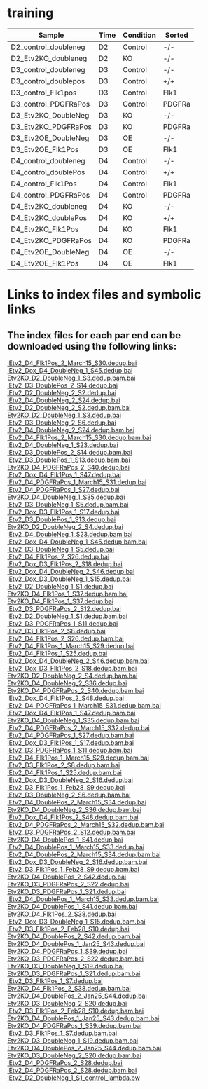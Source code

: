 # training

|       Sample            | Time   |  Condition   |    Sorted|
| ----------------------- |--------|------------- |----------|
| D2_control_doubleneg    |  D2     | Control     |   -/-    |
| D2_Etv2KO_doubleneg     |  D2     | KO          |   -/-    |
| D3_control_doubleneg    |  D3     | Control     |   -/-    |
| D3_control_doublepos    |  D3     | Control     |   +/+    |
| D3_control_Flk1pos      |  D3     | Control     |   Flk1   |
| D3_control_PDGFRaPos    |  D3     | Control     |   PDGFRa |
| D3_Etv2KO_DoubleNeg     |  D3     | KO          |   -/-    |
| D3_Etv2KO_PDGFRaPos     |  D3     | KO          |   PDGFRa |
| D3_Etv2OE_DoubleNeg     |  D3     | OE          |   -/-     |
| D3_Etv2OE_Flk1Pos       |  D3     | OE          |   Flk1    |
| D4_control_doubleneg    |  D4     | Control     |   -/-     |
| D4_control_doublePos    |  D4     | Control     |   +/+     |
| D4_control_Flk1Pos      |  D4     | Control     |   Flk1    |
| D4_control_PDGFRaPos    |  D4     | Control     |   PDGFRa  |
| D4_Etv2KO_doubleneg     |  D4     | KO          |  -/-      |
| D4_Etv2KO_doublePos     |  D4     | KO          |  +/+      |
| D4_Etv2KO_Flk1Pos       |  D4     | KO          |  Flk1     |
| D4_Etv2KO_PDGFRaPos     |  D4     | KO          |  PDGFRa   |
| D4_Etv2OE_DoubleNeg     |  D4     | OE          |  -/-      |
| D4_Etv2OE_Flk1Pos       |  D4     | OE          |  Flk1     |

# Links to index files and symbolic links
 ## The index files for each par end can be downloaded using the following links:
[iEtv2_D4_Flk1Pos_2_March15_S30.dedup.bai](https://haile023.s3.msi.umn.edu/iEtv2_D4_Flk1Pos_2_March15_S30.dedup.bai)<br> 
[iEtv2_Dox_D4_DoubleNeg_1_S45.dedup.bai](https://haile023.s3.msi.umn.edu/iEtv2_Dox_D4_DoubleNeg_1_S45.dedup.bai)<br> 
[Etv2KO_D2_DoubleNeg_1_S3.dedup.bam.bai](https://haile023.s3.msi.umn.edu/Etv2KO_D2_DoubleNeg_1_S3.dedup.bam.bai)<br> 
[iEtv2_D3_DoublePos_2_S14.dedup.bai](https://haile023.s3.msi.umn.edu/iEtv2_D3_DoublePos_2_S14.dedup.bai)<br> 
[iEtv2_D2_DoubleNeg_2_S2.dedup.bai](https://haile023.s3.msi.umn.edu/iEtv2_D2_DoubleNeg_2_S2.dedup.bai)<br> 
[iEtv2_D4_DoubleNeg_2_S24.dedup.bai](https://haile023.s3.msi.umn.edu/iEtv2_D4_DoubleNeg_2_S24.dedup.bai)<br> 
[iEtv2_D2_DoubleNeg_2_S2.dedup.bam.bai](https://haile023.s3.msi.umn.edu/iEtv2_D2_DoubleNeg_2_S2.dedup.bam.bai)<br> 
[Etv2KO_D2_DoubleNeg_1_S3.dedup.bai](https://haile023.s3.msi.umn.edu/Etv2KO_D2_DoubleNeg_1_S3.dedup.bai)<br> 
[iEtv2_D3_DoubleNeg_2_S6.dedup.bai](https://haile023.s3.msi.umn.edu/iEtv2_D3_DoubleNeg_2_S6.dedup.bai)<br> 
[iEtv2_D4_DoubleNeg_2_S24.dedup.bam.bai](https://haile023.s3.msi.umn.edu/iEtv2_D4_DoubleNeg_2_S24.dedup.bam.bai)<br> 
[iEtv2_D4_Flk1Pos_2_March15_S30.dedup.bam.bai](https://haile023.s3.msi.umn.edu/iEtv2_D4_Flk1Pos_2_March15_S30.dedup.bam.bai)<br> 
[iEtv2_D4_DoubleNeg_1_S23.dedup.bai](https://haile023.s3.msi.umn.edu/iEtv2_D4_DoubleNeg_1_S23.dedup.bai)<br> 
[iEtv2_D3_DoublePos_2_S14.dedup.bam.bai](https://haile023.s3.msi.umn.edu/iEtv2_D3_DoublePos_2_S14.dedup.bam.bai)<br> 
[iEtv2_D3_DoublePos_1_S13.dedup.bam.bai](https://haile023.s3.msi.umn.edu/iEtv2_D3_DoublePos_1_S13.dedup.bam.bai)<br> 
[Etv2KO_D4_PDGFRaPos_2_S40.dedup.bai](https://haile023.s3.msi.umn.edu/Etv2KO_D4_PDGFRaPos_2_S40.dedup.bai)<br> 
[iEtv2_Dox_D4_Flk1Pos_1_S47.dedup.bai](https://haile023.s3.msi.umn.edu/iEtv2_Dox_D4_Flk1Pos_1_S47.dedup.bai)<br> 
[iEtv2_D4_PDGFRaPos_1_March15_S31.dedup.bai](https://haile023.s3.msi.umn.edu/iEtv2_D4_PDGFRaPos_1_March15_S31.dedup.bai)<br> 
[iEtv2_D4_PDGFRaPos_1_S27.dedup.bai](https://haile023.s3.msi.umn.edu/iEtv2_D4_PDGFRaPos_1_S27.dedup.bai)<br> 
[Etv2KO_D4_DoubleNeg_1_S35.dedup.bai](https://haile023.s3.msi.umn.edu/Etv2KO_D4_DoubleNeg_1_S35.dedup.bai)<br> 
[iEtv2_D3_DoubleNeg_1_S5.dedup.bam.bai](https://haile023.s3.msi.umn.edu/iEtv2_D3_DoubleNeg_1_S5.dedup.bam.bai)<br> 
[iEtv2_Dox_D3_Flk1Pos_1_S17.dedup.bai](https://haile023.s3.msi.umn.edu/iEtv2_Dox_D3_Flk1Pos_1_S17.dedup.bai)<br> 
[iEtv2_D3_DoublePos_1_S13.dedup.bai](https://haile023.s3.msi.umn.edu/iEtv2_D3_DoublePos_1_S13.dedup.bai)<br> 
[Etv2KO_D2_DoubleNeg_2_S4.dedup.bai](https://haile023.s3.msi.umn.edu/Etv2KO_D2_DoubleNeg_2_S4.dedup.bai)<br> 
[iEtv2_D4_DoubleNeg_1_S23.dedup.bam.bai](https://haile023.s3.msi.umn.edu/iEtv2_D4_DoubleNeg_1_S23.dedup.bam.bai)<br> 
[iEtv2_Dox_D4_DoubleNeg_1_S45.dedup.bam.bai](https://haile023.s3.msi.umn.edu/iEtv2_Dox_D4_DoubleNeg_1_S45.dedup.bam.bai)<br> 
[iEtv2_D3_DoubleNeg_1_S5.dedup.bai](https://haile023.s3.msi.umn.edu/iEtv2_D3_DoubleNeg_1_S5.dedup.bai)<br> 
[iEtv2_D4_Flk1Pos_2_S26.dedup.bai](https://haile023.s3.msi.umn.edu/iEtv2_D4_Flk1Pos_2_S26.dedup.bai)<br> 
[iEtv2_Dox_D3_Flk1Pos_2_S18.dedup.bai](https://haile023.s3.msi.umn.edu/iEtv2_Dox_D3_Flk1Pos_2_S18.dedup.bai)<br> 
[iEtv2_Dox_D4_DoubleNeg_2_S46.dedup.bai](https://haile023.s3.msi.umn.edu/iEtv2_Dox_D4_DoubleNeg_2_S46.dedup.bai)<br> 
[iEtv2_Dox_D3_DoubleNeg_1_S15.dedup.bai](https://haile023.s3.msi.umn.edu/iEtv2_Dox_D3_DoubleNeg_1_S15.dedup.bai)<br> 
[iEtv2_D2_DoubleNeg_1_S1.dedup.bai](https://haile023.s3.msi.umn.edu/iEtv2_D2_DoubleNeg_1_S1.dedup.bai)<br> 
[Etv2KO_D4_Flk1Pos_1_S37.dedup.bam.bai](https://haile023.s3.msi.umn.edu/Etv2KO_D4_Flk1Pos_1_S37.dedup.bam.bai)<br> 
[Etv2KO_D4_Flk1Pos_1_S37.dedup.bai](https://haile023.s3.msi.umn.edu/Etv2KO_D4_Flk1Pos_1_S37.dedup.bai)<br> 
[iEtv2_D3_PDGFRaPos_2_S12.dedup.bai](https://haile023.s3.msi.umn.edu/iEtv2_D3_PDGFRaPos_2_S12.dedup.bai)<br> 
[iEtv2_D2_DoubleNeg_1_S1.dedup.bam.bai](https://haile023.s3.msi.umn.edu/iEtv2_D2_DoubleNeg_1_S1.dedup.bam.bai)<br> 
[iEtv2_D3_PDGFRaPos_1_S11.dedup.bai](https://haile023.s3.msi.umn.edu/iEtv2_D3_PDGFRaPos_1_S11.dedup.bai)<br> 
[iEtv2_D3_Flk1Pos_2_S8.dedup.bai](https://haile023.s3.msi.umn.edu/iEtv2_D3_Flk1Pos_2_S8.dedup.bai)<br> 
[iEtv2_D4_Flk1Pos_2_S26.dedup.bam.bai](https://haile023.s3.msi.umn.edu/iEtv2_D4_Flk1Pos_2_S26.dedup.bam.bai)<br> 
[iEtv2_D4_Flk1Pos_1_March15_S29.dedup.bai](https://haile023.s3.msi.umn.edu/iEtv2_D4_Flk1Pos_1_March15_S29.dedup.bai)<br> 
[iEtv2_D4_Flk1Pos_1_S25.dedup.bai](https://haile023.s3.msi.umn.edu/iEtv2_D4_Flk1Pos_1_S25.dedup.bai)<br> 
[iEtv2_Dox_D4_DoubleNeg_2_S46.dedup.bam.bai](https://haile023.s3.msi.umn.edu/iEtv2_Dox_D4_DoubleNeg_2_S46.dedup.bam.bai)<br> 
[iEtv2_Dox_D3_Flk1Pos_2_S18.dedup.bam.bai](https://haile023.s3.msi.umn.edu/iEtv2_Dox_D3_Flk1Pos_2_S18.dedup.bam.bai)<br> 
[Etv2KO_D2_DoubleNeg_2_S4.dedup.bam.bai](https://haile023.s3.msi.umn.edu/Etv2KO_D2_DoubleNeg_2_S4.dedup.bam.bai)<br> 
[Etv2KO_D4_DoubleNeg_2_S36.dedup.bai](https://haile023.s3.msi.umn.edu/Etv2KO_D4_DoubleNeg_2_S36.dedup.bai)<br> 
[Etv2KO_D4_PDGFRaPos_2_S40.dedup.bam.bai](https://haile023.s3.msi.umn.edu/Etv2KO_D4_PDGFRaPos_2_S40.dedup.bam.bai)<br> 
[iEtv2_Dox_D4_Flk1Pos_2_S48.dedup.bai](https://haile023.s3.msi.umn.edu/iEtv2_Dox_D4_Flk1Pos_2_S48.dedup.bai)<br> 
[iEtv2_D4_PDGFRaPos_1_March15_S31.dedup.bam.bai](https://haile023.s3.msi.umn.edu/iEtv2_D4_PDGFRaPos_1_March15_S31.dedup.bam.bai)<br> 
[iEtv2_Dox_D4_Flk1Pos_1_S47.dedup.bam.bai](https://haile023.s3.msi.umn.edu/iEtv2_Dox_D4_Flk1Pos_1_S47.dedup.bam.bai)<br> 
[Etv2KO_D4_DoubleNeg_1_S35.dedup.bam.bai](https://haile023.s3.msi.umn.edu/Etv2KO_D4_DoubleNeg_1_S35.dedup.bam.bai)<br> 
[iEtv2_D4_PDGFRaPos_2_March15_S32.dedup.bai](https://haile023.s3.msi.umn.edu/iEtv2_D4_PDGFRaPos_2_March15_S32.dedup.bai)<br> 
[iEtv2_D4_PDGFRaPos_1_S27.dedup.bam.bai](https://haile023.s3.msi.umn.edu/iEtv2_D4_PDGFRaPos_1_S27.dedup.bam.bai)<br> 
[iEtv2_Dox_D3_Flk1Pos_1_S17.dedup.bam.bai](https://haile023.s3.msi.umn.edu/iEtv2_Dox_D3_Flk1Pos_1_S17.dedup.bam.bai)<br> 
[iEtv2_D3_PDGFRaPos_1_S11.dedup.bam.bai](https://haile023.s3.msi.umn.edu/iEtv2_D3_PDGFRaPos_1_S11.dedup.bam.bai)<br> 
[iEtv2_D4_Flk1Pos_1_March15_S29.dedup.bam.bai](https://haile023.s3.msi.umn.edu/iEtv2_D4_Flk1Pos_1_March15_S29.dedup.bam.bai)<br> 
[iEtv2_D3_Flk1Pos_2_S8.dedup.bam.bai](https://haile023.s3.msi.umn.edu/iEtv2_D3_Flk1Pos_2_S8.dedup.bam.bai)<br> 
[iEtv2_D4_Flk1Pos_1_S25.dedup.bam.bai](https://haile023.s3.msi.umn.edu/iEtv2_D4_Flk1Pos_1_S25.dedup.bam.bai)<br> 
[iEtv2_Dox_D3_DoubleNeg_2_S16.dedup.bai](https://haile023.s3.msi.umn.edu/iEtv2_Dox_D3_DoubleNeg_2_S16.dedup.bai)<br> 
[iEtv2_D3_Flk1Pos_1_Feb28_S9.dedup.bai](https://haile023.s3.msi.umn.edu/iEtv2_D3_Flk1Pos_1_Feb28_S9.dedup.bai)<br> 
[iEtv2_D3_DoubleNeg_2_S6.dedup.bam.bai](https://haile023.s3.msi.umn.edu/iEtv2_D3_DoubleNeg_2_S6.dedup.bam.bai)<br> 
[iEtv2_D4_DoublePos_2_March15_S34.dedup.bai](https://haile023.s3.msi.umn.edu/iEtv2_D4_DoublePos_2_March15_S34.dedup.bai)<br> 
[Etv2KO_D4_DoubleNeg_2_S36.dedup.bam.bai](https://haile023.s3.msi.umn.edu/Etv2KO_D4_DoubleNeg_2_S36.dedup.bam.bai)<br> 
[iEtv2_Dox_D4_Flk1Pos_2_S48.dedup.bam.bai](https://haile023.s3.msi.umn.edu/iEtv2_Dox_D4_Flk1Pos_2_S48.dedup.bam.bai)<br> 
[iEtv2_D4_PDGFRaPos_2_March15_S32.dedup.bam.bai](https://haile023.s3.msi.umn.edu/iEtv2_D4_PDGFRaPos_2_March15_S32.dedup.bam.bai)<br> 
[iEtv2_D3_PDGFRaPos_2_S12.dedup.bam.bai](https://haile023.s3.msi.umn.edu/iEtv2_D3_PDGFRaPos_2_S12.dedup.bam.bai)<br> 
[Etv2KO_D4_DoublePos_1_S41.dedup.bai](https://haile023.s3.msi.umn.edu/Etv2KO_D4_DoublePos_1_S41.dedup.bai)<br> 
[iEtv2_D4_DoublePos_1_March15_S33.dedup.bai](https://haile023.s3.msi.umn.edu/iEtv2_D4_DoublePos_1_March15_S33.dedup.bai)<br> 
[iEtv2_D4_DoublePos_2_March15_S34.dedup.bam.bai](https://haile023.s3.msi.umn.edu/iEtv2_D4_DoublePos_2_March15_S34.dedup.bam.bai)<br> 
[iEtv2_Dox_D3_DoubleNeg_2_S16.dedup.bam.bai](https://haile023.s3.msi.umn.edu/iEtv2_Dox_D3_DoubleNeg_2_S16.dedup.bam.bai)<br> 
[iEtv2_D3_Flk1Pos_1_Feb28_S9.dedup.bam.bai](https://haile023.s3.msi.umn.edu/iEtv2_D3_Flk1Pos_1_Feb28_S9.dedup.bam.bai)<br> 
[Etv2KO_D4_DoublePos_2_S42.dedup.bai](https://haile023.s3.msi.umn.edu/Etv2KO_D4_DoublePos_2_S42.dedup.bai)<br> 
[Etv2KO_D3_PDGFRaPos_2_S22.dedup.bai](https://haile023.s3.msi.umn.edu/Etv2KO_D3_PDGFRaPos_2_S22.dedup.bai)<br> 
[Etv2KO_D3_PDGFRaPos_1_S21.dedup.bai](https://haile023.s3.msi.umn.edu/Etv2KO_D3_PDGFRaPos_1_S21.dedup.bai)<br> 
[iEtv2_D4_DoublePos_1_March15_S33.dedup.bam.bai](https://haile023.s3.msi.umn.edu/iEtv2_D4_DoublePos_1_March15_S33.dedup.bam.bai)<br> 
[Etv2KO_D4_DoublePos_1_S41.dedup.bam.bai](https://haile023.s3.msi.umn.edu/Etv2KO_D4_DoublePos_1_S41.dedup.bam.bai)<br> 
[Etv2KO_D4_Flk1Pos_2_S38.dedup.bai](https://haile023.s3.msi.umn.edu/Etv2KO_D4_Flk1Pos_2_S38.dedup.bai)<br> 
[iEtv2_Dox_D3_DoubleNeg_1_S15.dedup.bam.bai](https://haile023.s3.msi.umn.edu/iEtv2_Dox_D3_DoubleNeg_1_S15.dedup.bam.bai)<br> 
[iEtv2_D3_Flk1Pos_2_Feb28_S10.dedup.bai](https://haile023.s3.msi.umn.edu/iEtv2_D3_Flk1Pos_2_Feb28_S10.dedup.bai)<br> 
[Etv2KO_D4_DoublePos_2_S42.dedup.bam.bai](https://haile023.s3.msi.umn.edu/Etv2KO_D4_DoublePos_2_S42.dedup.bam.bai)<br> 
[Etv2KO_D4_DoublePos_1_Jan25_S43.dedup.bai](https://haile023.s3.msi.umn.edu/Etv2KO_D4_DoublePos_1_Jan25_S43.dedup.bai)<br> 
[Etv2KO_D4_PDGFRaPos_1_S39.dedup.bai](https://haile023.s3.msi.umn.edu/Etv2KO_D4_PDGFRaPos_1_S39.dedup.bai)<br> 
[Etv2KO_D3_PDGFRaPos_2_S22.dedup.bam.bai](https://haile023.s3.msi.umn.edu/Etv2KO_D3_PDGFRaPos_2_S22.dedup.bam.bai)<br> 
[Etv2KO_D3_DoubleNeg_1_S19.dedup.bai](https://haile023.s3.msi.umn.edu/Etv2KO_D3_DoubleNeg_1_S19.dedup.bai)<br> 
[Etv2KO_D3_PDGFRaPos_1_S21.dedup.bam.bai](https://haile023.s3.msi.umn.edu/Etv2KO_D3_PDGFRaPos_1_S21.dedup.bam.bai)<br> 
[iEtv2_D3_Flk1Pos_1_S7.dedup.bai](https://haile023.s3.msi.umn.edu/iEtv2_D3_Flk1Pos_1_S7.dedup.bai)<br> 
[Etv2KO_D4_Flk1Pos_2_S38.dedup.bam.bai](https://haile023.s3.msi.umn.edu/Etv2KO_D4_Flk1Pos_2_S38.dedup.bam.bai)<br> 
[Etv2KO_D4_DoublePos_2_Jan25_S44.dedup.bai](https://haile023.s3.msi.umn.edu/Etv2KO_D4_DoublePos_2_Jan25_S44.dedup.bai)<br> 
[Etv2KO_D3_DoubleNeg_2_S20.dedup.bai](https://haile023.s3.msi.umn.edu/Etv2KO_D3_DoubleNeg_2_S20.dedup.bai)<br> 
[iEtv2_D3_Flk1Pos_2_Feb28_S10.dedup.bam.bai](https://haile023.s3.msi.umn.edu/iEtv2_D3_Flk1Pos_2_Feb28_S10.dedup.bam.bai)<br> 
[Etv2KO_D4_DoublePos_1_Jan25_S43.dedup.bam.bai](https://haile023.s3.msi.umn.edu/Etv2KO_D4_DoublePos_1_Jan25_S43.dedup.bam.bai)<br> 
[Etv2KO_D4_PDGFRaPos_1_S39.dedup.bam.bai](https://haile023.s3.msi.umn.edu/Etv2KO_D4_PDGFRaPos_1_S39.dedup.bam.bai)<br> 
[iEtv2_D3_Flk1Pos_1_S7.dedup.bam.bai](https://haile023.s3.msi.umn.edu/iEtv2_D3_Flk1Pos_1_S7.dedup.bam.bai)<br> 
[Etv2KO_D3_DoubleNeg_1_S19.dedup.bam.bai](https://haile023.s3.msi.umn.edu/Etv2KO_D3_DoubleNeg_1_S19.dedup.bam.bai)<br> 
[Etv2KO_D4_DoublePos_2_Jan25_S44.dedup.bam.bai](https://haile023.s3.msi.umn.edu/Etv2KO_D4_DoublePos_2_Jan25_S44.dedup.bam.bai)<br> 
[Etv2KO_D3_DoubleNeg_2_S20.dedup.bam.bai](https://haile023.s3.msi.umn.edu/Etv2KO_D3_DoubleNeg_2_S20.dedup.bam.bai)<br> 
[iEtv2_D4_PDGFRaPos_2_S28.dedup.bai](https://haile023.s3.msi.umn.edu/iEtv2_D4_PDGFRaPos_2_S28.dedup.bai)<br> 
[iEtv2_D4_PDGFRaPos_2_S28.dedup.bam.bai](https://haile023.s3.msi.umn.edu/iEtv2_D4_PDGFRaPos_2_S28.dedup.bam.bai)<br>
[iEtv2_D2_DoubleNeg_1_S1_control_lambda.bw](http://haile023.s3.msi.umn.edu/iEtv2_D2_DoubleNeg_1_S1_control_lambda.bw)
